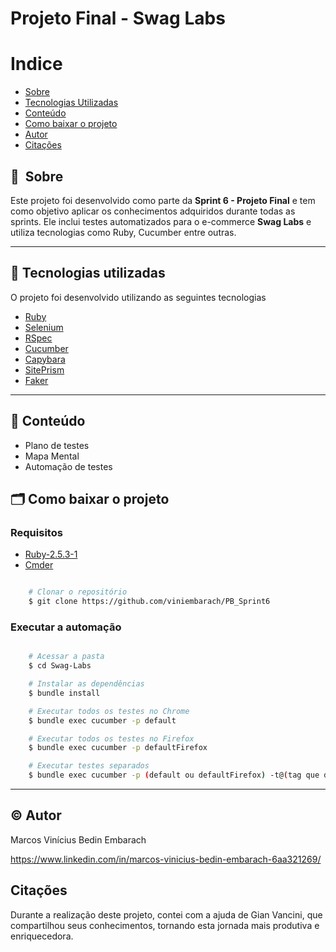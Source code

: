 # Projeto Final - Swag Labs

# Indice

- [Sobre](#🔖-sobre)
- [Tecnologias Utilizadas](#🚀-tecnologias-utilizadas)
- [Conteúdo](#📒-conteúdo)
- [Como baixar o projeto](#🗂-como-baixar-o-projeto)
- [Autor](#©️-autor)
- [Citações](#citações)

## 🔖&nbsp; Sobre

Este projeto foi desenvolvido como parte da **Sprint 6 - Projeto Final** e tem como objetivo aplicar os conhecimentos adquiridos durante todas as sprints. Ele inclui testes automatizados para o e-commerce **Swag Labs** e utiliza tecnologias como Ruby, Cucumber entre outras.

---

## 🚀 Tecnologias utilizadas

O projeto foi desenvolvido utilizando as seguintes tecnologias

- [Ruby](https://www.ruby-lang.org/pt/)
- [Selenium](https://www.selenium.dev/documentation/webdriver/)
- [RSpec](https://rspec.info)
- [Cucumber](https://github.com/cucumber/cucumber-ruby)
- [Capybara](https://github.com/teamcapybara/capybara)
- [SitePrism](https://github.com/site-prism/site_prism)
- [Faker](https://github.com/faker-ruby/faker)

---

## 📒 Conteúdo

- Plano de testes
- Mapa Mental
- Automação de testes

## 🗂 Como baixar o projeto

### Requisitos

- [Ruby-2.5.3-1](https://rubyinstaller.org/downloads/archives/)
- [Cmder](https://github.com/cmderdev/cmder)


```bash

    # Clonar o repositório
    $ git clone https://github.com/viniembarach/PB_Sprint6

```

### Executar a automação
```bash

    # Acessar a pasta
    $ cd Swag-Labs

    # Instalar as dependências
    $ bundle install

    # Executar todos os testes no Chrome
    $ bundle exec cucumber -p default

    # Executar todos os testes no Firefox
    $ bundle exec cucumber -p defaultFirefox

    # Executar testes separados
    $ bundle exec cucumber -p (default ou defaultFirefox) -t@(tag que desejar)

```

---

## ©️ Autor

Marcos Vinícius Bedin Embarach

https://www.linkedin.com/in/marcos-vinicius-bedin-embarach-6aa321269/

## Citações 

Durante a realização deste projeto, contei com a ajuda de Gian Vancini, que compartilhou seus conhecimentos, tornando esta jornada mais produtiva e enriquecedora.
